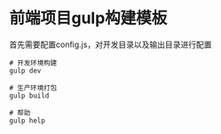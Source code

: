 # 前端项目gulp构建模板
首先需要配置config.js，对开发目录以及输出目录进行配置

```shell
# 开发环境构建
gulp dev

# 生产环境打包
gulp build

# 帮助
gulp help
```


